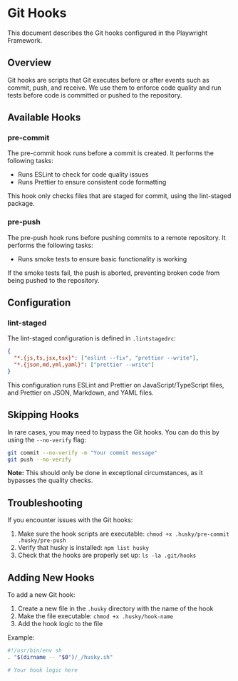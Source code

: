 <!-- Source: /Users/mzahirudeen/playwright-framework-dev/docs-backup/consolidated-docs/docs-GIT_HOOKS.md -->

<!-- Source: /Users/mzahirudeen/playwright-framework/docs/GIT_HOOKS.md -->

# Git Hooks

This document describes the Git hooks configured in the Playwright Framework.

## Overview

Git hooks are scripts that Git executes before or after events such as commit, push, and receive. We use them to enforce code quality and run tests before code is committed or pushed to the repository.

## Available Hooks

### pre-commit

The pre-commit hook runs before a commit is created. It performs the following tasks:

- Runs ESLint to check for code quality issues
- Runs Prettier to ensure consistent code formatting

This hook only checks files that are staged for commit, using the lint-staged package.

### pre-push

The pre-push hook runs before pushing commits to a remote repository. It performs the following tasks:

- Runs smoke tests to ensure basic functionality is working

If the smoke tests fail, the push is aborted, preventing broken code from being pushed to the repository.

## Configuration

### lint-staged

The lint-staged configuration is defined in `.lintstagedrc`:

```json
{
  "*.{js,ts,jsx,tsx}": ["eslint --fix", "prettier --write"],
  "*.{json,md,yml,yaml}": ["prettier --write"]
}
```

This configuration runs ESLint and Prettier on JavaScript/TypeScript files, and Prettier on JSON, Markdown, and YAML files.

## Skipping Hooks

In rare cases, you may need to bypass the Git hooks. You can do this by using the `--no-verify` flag:

```bash
git commit --no-verify -m "Your commit message"
git push --no-verify
```

**Note:** This should only be done in exceptional circumstances, as it bypasses the quality checks.

## Troubleshooting

If you encounter issues with the Git hooks:

1. Make sure the hook scripts are executable: `chmod +x .husky/pre-commit .husky/pre-push`
2. Verify that husky is installed: `npm list husky`
3. Check that the hooks are properly set up: `ls -la .git/hooks`

## Adding New Hooks

To add a new Git hook:

1. Create a new file in the `.husky` directory with the name of the hook
2. Make the file executable: `chmod +x .husky/hook-name`
3. Add the hook logic to the file

Example:

```bash
#!/usr/bin/env sh
. "$(dirname -- "$0")/_/husky.sh"

# Your hook logic here
```